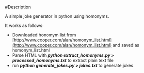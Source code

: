 #Description

A simple joke generator in python using homonyms. 

It works as follows:

* Downloaded honomym list from [http://www.cooper.com/alan/homonym_list.html](http://www.cooper.com/alan/homonym_list.html) and saved as homonym_list.html
* Parse HTML with ***python extract_homonyms.py > processed_homonyms.txt*** to extract plain text file
* run ***python generate_jokes.py > jokes.txt*** to generate jokes
